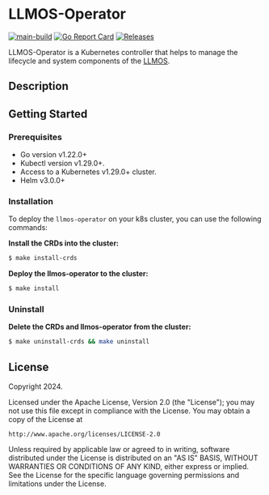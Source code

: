 # LLMOS-Operator
[![main-build](https://github.com/llmos-ai/llmos-operator/actions/workflows/main-release.yaml/badge.svg)](https://github.com/llmos-ai/llmos-operator/actions/workflows/main-release.yaml)
[![Go Report Card](https://goreportcard.com/badge/github.com/llmos-ai/llmos-operator)](https://goreportcard.com/report/github.com/llmos-ai/llmos-operator)
[![Releases](https://img.shields.io/github/release/llmos-ai/llmos-operator.svg)](https://github.com/llmos-ai/llmos-operator/releases)

LLMOS-Operator is a Kubernetes controller that helps to manage the lifecycle and system components of the [LLMOS](https://github.com/llmos-ai/llmos).

## Description

## Getting Started

### Prerequisites
- Go version v1.22.0+
- Kubectl version v1.29.0+.
- Access to a Kubernetes v1.29.0+ cluster.
- Helm v3.0.0+

### Installation
To deploy the `llmos-operator` on your k8s cluster, you can use the following commands:

**Install the CRDs into the cluster:**

```sh
$ make install-crds
```

**Deploy the llmos-operator to the cluster:**

```sh
$ make install
```

### Uninstall
**Delete the CRDs and llmos-operator from the cluster:**

```sh
$ make uninstall-crds && make uninstall
```

## License

Copyright 2024.

Licensed under the Apache License, Version 2.0 (the "License");
you may not use this file except in compliance with the License.
You may obtain a copy of the License at

    http://www.apache.org/licenses/LICENSE-2.0

Unless required by applicable law or agreed to in writing, software
distributed under the License is distributed on an "AS IS" BASIS,
WITHOUT WARRANTIES OR CONDITIONS OF ANY KIND, either express or implied.
See the License for the specific language governing permissions and
limitations under the License.

